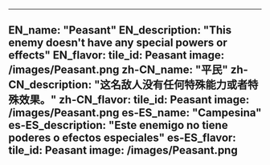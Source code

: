 ---

EN_name: "Peasant"
EN_description: "This enemy doesn't have any special powers or effects"
EN_flavor: 
tile_id: Peasant
image: /images/Peasant.png
zh-CN_name: "平民"
zh-CN_description: "这名敌人没有任何特殊能力或者特殊效果。"
zh-CN_flavor: 
tile_id: Peasant
image: /images/Peasant.png
es-ES_name: "Campesina"
es-ES_description: "Este enemigo no tiene poderes o efectos especiales"
es-ES_flavor: 
tile_id: Peasant
image: /images/Peasant.png
---